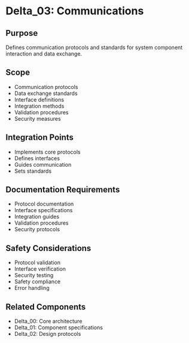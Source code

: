 # Delta_03: Communications

## Purpose

Defines communication protocols and standards for system component interaction and data exchange.

## Scope

- Communication protocols
- Data exchange standards
- Interface definitions
- Integration methods
- Validation procedures
- Security measures

## Integration Points

- Implements core protocols
- Defines interfaces
- Guides communication
- Sets standards

## Documentation Requirements

- Protocol documentation
- Interface specifications
- Integration guides
- Validation procedures
- Security protocols

## Safety Considerations

- Protocol validation
- Interface verification
- Security testing
- Safety compliance
- Error handling

## Related Components

- Delta_00: Core architecture
- Delta_01: Component specifications
- Delta_02: Design protocols